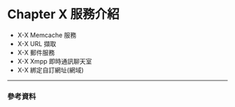 # Chapter X 服務介紹
   - X-X Memcache 服務
   - X-X URL 擷取
   - X-X 郵件服務
   - X-X Xmpp 即時通訊聊天室
   - X-X 綁定自訂網址(網域)




* * *
### 參考資料
